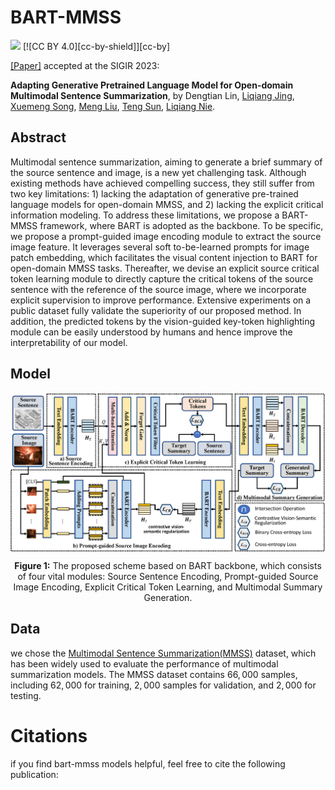 # BART-MMSS
[![](https://img.shields.io/badge/python-3.6+-blue.svg)](https://www.python.org/downloads/) [![CC BY 4.0][cc-by-shield]][cc-by]

[[Paper]](https://doi.org/10.1145/3539618.3591633) accepted at the SIGIR 2023:

**Adapting Generative Pretrained Language Model for Open-domain Multimodal Sentence Summarization**, by Dengtian Lin, [Liqiang Jing](https://liqiangjing.github.io/), [Xuemeng Song](https://xuemengsong.github.io/), [Meng Liu](https://mengliu1991.github.io/), [Teng Sun](https://teng-sun.github.io/), [Liqiang Nie](https://liqiangnie.github.io/).

## Abstract
Multimodal sentence summarization, aiming to generate a brief summary of the source sentence and image, is a new yet challenging task. Although existing methods have achieved compelling success, they still suffer from two key limitations: 1) lacking the adaptation of generative pre-trained language models for open-domain MMSS, and 2) lacking the explicit critical information modeling. To address these limitations, we propose a BART-MMSS framework, where BART is adopted as the backbone. To be specific, we propose a prompt-guided image encoding module to extract the source image feature. It leverages several soft to-be-learned prompts for image patch embedding, which facilitates the visual content injection to BART for open-domain MMSS tasks. Thereafter, we devise an explicit source critical token learning module to directly capture the critical tokens of the source sentence with the reference of the source image, where we incorporate explicit supervision to improve performance. Extensive experiments on a public dataset fully validate the superiority of our proposed method. In addition, the predicted tokens by the vision-guided key-token highlighting module can be easily understood by humans and hence improve the interpretability of our model.

## Model
<p align="center">
  <img align="center" src="Figure/prompt model figure.png" />
</p>
<p align="center">
  <b>Figure 1:</b> The proposed scheme based on BART backbone, which consists of four vital modules: Source Sentence Encoding, Prompt-guided Source Image Encoding, Explicit Critical Token Learning, and Multimodal Summary Generation.
</p>

## Data
we chose the [Multimodal Sentence Summarization(MMSS)](https://github.com/ZNLP/ZNLP-Dataset) dataset, which has been widely used to evaluate the performance of multimodal summarization models. The MMSS dataset contains $66,000$ samples, including $62,000$ for training, $2,000$ samples for validation, and $2,000$ for testing.


# Citations
if you find bart-mmss models helpful, feel free to cite the following publication:
